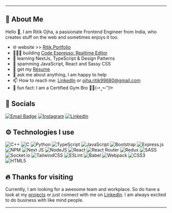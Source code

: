 ***
## 🚀 About Me
Hello 👋, I am Ritik Ojha, a passionate Frontend Engineer from India, who creates stuff on the web and sometimes enjoys it too.
- 🌐 website >> [Ritik.Portfolio](https://ritik-pf.vercel.app/)
- 👨🏼‍💻 building [Code Espresso: Realtime Editor](https://github.com/RitikOjha26/Code_espresso)
- 🧠 learning NextJs, TypeScript & Design Patterns
- 💜 spamming JavaScript, React and Sassy CSS
- 📃 get my [Resume](https://drive.google.com/file/d/1nyxn4FkQkLNxde43qXyQLC2YXB7L9Il-/view?usp=sharing)
- 💬 ask me about anything, I am happy to help
- 📫 How to reach me: [LinkedIn](https://www.linkedin.com/in/ritik-ojha/) or  ojha.ritik99680@gmail.com
- 🎥 fun fact: I am a Certified Gym Bro 💪🏼(⇀‸↼‶)ᕗ

## 📱 Socials
[![Email Badge](https://img.shields.io/badge/-Email-c14438?style=flat-square&logo=Gmail&logoColor=white&link=mailto:ojha.ritik99680@gmail.com)](mailto:ojha.ritik99680@gmail.com)
[![Instagram](https://img.shields.io/badge/Instagram-%23E4405F.svg?style=flat-square&logo=Instagram&logoColor=white)](https://www.instagram.com/ojha.ritik26) [![LinkedIn](https://img.shields.io/badge/LinkedIn-%230077B5.svg?style=flat-square&logo=linkedin&logoColor=white)](https://www.linkedin.com/in/ritik-ojha/) 


## ⚙️ Technologies I use
![C++](https://img.shields.io/badge/C++-%2300599C.svg?style=flat-square&logo=c%2B%2B&logoColor=white) ![C](https://img.shields.io/badge/C-%2300599C.svg?style=flat-square&logo=c&logoColor=white) ![Python](https://img.shields.io/badge/Python-%233776AB.svg?style=flat-square&logo=python&logoColor=white) ![TypeScript](https://img.shields.io/badge/typescript-%23007ACC.svg?style=flat-square&logo=typescript&logoColor=white) ![JavaScript](https://img.shields.io/badge/javascript-%23323330.svg?style=flat-square&logo=javascript&logoColor=%23F7DF1E) ![Bootstrap](https://img.shields.io/badge/bootstrap-%23563D7C.svg?style=flat-square&logo=bootstrap&logoColor=white) ![Express.js](https://img.shields.io/badge/express.js-%23404d59.svg?style=flat-square&logo=express&logoColor=%2361DAFB) ![NPM](https://img.shields.io/badge/NPM-%23000000.svg?style=flat-square&logo=npm&logoColor=white) ![Next JS](https://img.shields.io/badge/Next-black?style=flat-square&logo=next.js&logoColor=white) ![NodeJS](https://img.shields.io/badge/node.js-6DA55F?style=flat-square&logo=node.js&logoColor=white) ![React](https://img.shields.io/badge/react-%2320232a.svg?style=flat-square&logo=react&logoColor=%2361DAFB) ![React Router](https://img.shields.io/badge/React_Router-CA4245?style=flat-square&logo=react-router&logoColor=white) ![Redux](https://img.shields.io/badge/redux-%23593d88.svg?style=flat-square&logo=redux&logoColor=white) ![SASS](https://img.shields.io/badge/SASS-hotpink.svg?style=flat-square&logo=SASS&logoColor=white) ![Socket.io](https://img.shields.io/badge/Socket.io-black?style=flat-square&logo=socket.io&badgeColor=010101) ![TailwindCSS](https://img.shields.io/badge/tailwindcss-%2338B2AC.svg?style=flat-square&logo=tailwind-css&logoColor=white) ![ESLint](https://img.shields.io/badge/ESLint-4B3263?style=flat-square&logo=eslint&logoColor=white) ![Babel](https://img.shields.io/badge/Babel-F9DC3e?style=flat-square&logo=babel&logoColor=black) ![Webpack](https://img.shields.io/badge/webpack-%238DD6F9.svg?style=flat-square&logo=webpack&logoColor=black) ![CSS3](https://img.shields.io/badge/css3-%231572B6.svg?style=flat-square&logo=css3&logoColor=white) ![HTML5](https://img.shields.io/badge/html5-%23E34F26.svg?style=flat-square&logo=html5&logoColor=white)
 
## 🔥 Thanks for visiting

Currently, I am looking for a awesome team and workplace. So do have a look at my [projects](https://ritik-pf.vercel.app/) or just connect with me on [LinkedIn](https://www.linkedin.com/in/ritik-ojha/). I am always excited to do business with like mind people.
***
